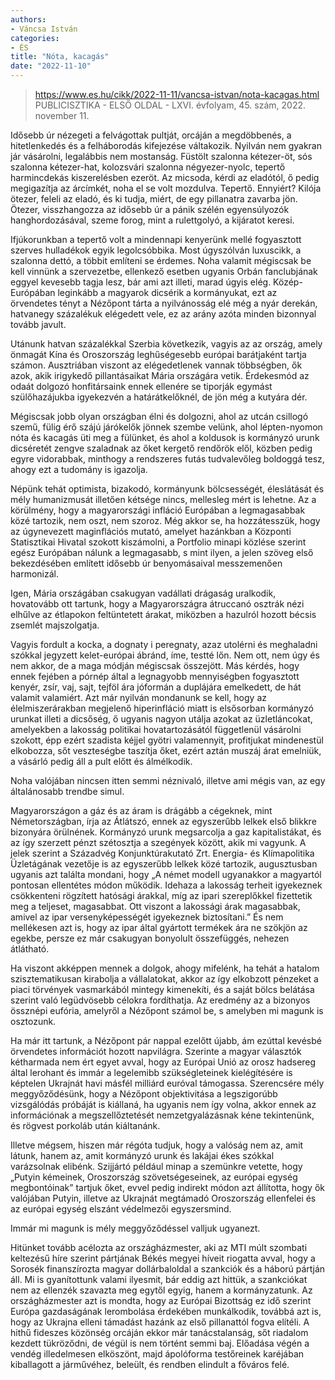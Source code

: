 ```yaml
---
authors:
- Váncsa István
categories:
- ÉS
title: "Nóta, kacagás"
date: "2022-11-10"
---
```


> https://www.es.hu/cikk/2022-11-11/vancsa-istvan/nota-kacagas.html
> PUBLICISZTIKA - ELSŐ OLDAL - LXVI. évfolyam, 45. szám, 2022. november 11.

Idősebb úr nézegeti a felvágottak pultját, orcáján a megdöbbenés, a hitetlenkedés és a felháborodás kifejezése váltakozik. Nyilván nem gyakran jár vásárolni, legalábbis nem mostanság. Füstölt szalonna kétezer-öt, sós szalonna kétezer-hat, kolozsvári szalonna négyezer-nyolc, tepertő harmincdekás kiszerelésben ezeröt. Az micsoda, kérdi az eladótól, ő pedig megigazítja az árcímkét, noha el se volt mozdulva. Tepertő. Ennyiért? Kilója ötezer, feleli az eladó, és ki tudja, miért, de egy pillanatra zavarba jön. Ötezer, visszhangozza az idősebb úr a pánik szélén egyensúlyozók hanghordozásával, szeme forog, mint a rulettgolyó, a kijáratot keresi.

Ifjúkorunkban a tepertő volt a mindennapi kenyerünk mellé fogyasztott szerves hulladékok egyik legolcsóbbika. Most úgyszólván luxuscikk, a szalonna dettó, a többit említeni se érdemes. Noha valamit mégiscsak be kell vinnünk a szervezetbe, ellenkező esetben ugyanis Orbán fanclubjának eggyel kevesebb tagja lesz, bár ami azt illeti, marad úgyis elég. Közép-Európában leginkább a magyarok dicsérik a kormányukat, ezt az örvendetes tényt a Nézőpont tárta a nyilvánosság elé még a nyár derekán, hatvanegy százalékuk elégedett vele, ez az arány azóta minden bizonnyal tovább javult.

Utánunk hatvan százalékkal Szerbia következik, vagyis az az ország, amely önmagát Kína és Oroszország leghűségesebb európai barátjaként tartja számon. Ausztriában viszont az elégedetlenek vannak többségben, ők azok, akik irigykedő pillantásaikat Mária országára vetik. Érdekesmód az odaát dolgozó honfitársaink ennek ellenére se tiporják egymást szülőhazájukba igyekezvén a határátkelőknél, de jön még a kutyára dér.

Mégiscsak jobb olyan országban élni és dolgozni, ahol az utcán csillogó szemű, fülig érő szájú járókelők jönnek szembe velünk, ahol lépten-nyomon nóta és kacagás üti meg a fülünket, és ahol a koldusok is kormányzó urunk dicséretét zengve szaladnak az őket kergető rendőrök elől, közben pedig egyre vidorabbak, minthogy a rendszeres futás tudvalevőleg boldoggá tesz, ahogy ezt a tudomány is igazolja.

Népünk tehát optimista, bizakodó, kormányunk bölcsességét, éleslátását és mély humanizmusát illetően kétsége nincs, mellesleg mért is lehetne. Az a körülmény, hogy a magyarországi infláció Európában a legmagasabbak közé tartozik, nem oszt, nem szoroz. Még akkor se, ha hozzátesszük, hogy az úgynevezett maginflációs mutató, amelyet hazánkban a Központi Statisztikai Hivatal szokott kiszámolni, a Portfolio minapi közlése szerint egész Európában nálunk a legmagasabb, s mint ilyen, a jelen szöveg első bekezdésében említett idősebb úr benyomásaival messzemenően harmonizál.

Igen, Mária országában csakugyan vadállati drágaság uralkodik, hovatovább ott tartunk, hogy a Magyarországra átruccanó osztrák nézi elhűlve az étlapokon feltüntetett árakat, miközben a hazulról hozott bécsis zsemlét majszolgatja.

Vagyis fordult a kocka, a dognaty i peregnaty, azaz utolérni és meghaladni szókkal jegyzett kelet-európai ábránd, íme, testté lőn. Nem ott, nem úgy és nem akkor, de a maga módján mégiscsak összejött. Más kérdés, hogy ennek fejében a pórnép által a legnagyobb mennyiségben fogyasztott kenyér, zsír, vaj, sajt, tejföl ára jóformán a duplájára emelkedett, de hát valamit valamiért. Azt már nyilván mondanunk se kell, hogy az élelmiszerárakban megjelenő hiperinfláció miatt is elsősorban kormányzó urunkat illeti a dicsőség, ő ugyanis nagyon utálja azokat az üzletláncokat, amelyekben a lakosság politikai hovatartozásától függetlenül vásárolni szokott, épp ezért szadista kéjjel gyötri valamennyit, profitjukat mindenestül elkobozza, sőt veszteségbe taszítja őket, ezért aztán muszáj árat emelniük, a vásárló pedig áll a pult előtt és álmélkodik.

Noha valójában nincsen itten semmi néznivaló, illetve ami mégis van, az egy általánosabb trendbe simul.

Magyarországon a gáz és az áram is drágább a cégeknek, mint Németországban, írja az Átlátszó, ennek az egyszerűbb lelkek első blikkre bizonyára örülnének. Kormányzó urunk megsarcolja a gaz kapitalistákat, és az így szerzett pénzt szétosztja a szegények között, akik mi vagyunk. A jelek szerint a Századvég Konjunktúrakutató Zrt. Energia- és Klímapolitika Üzletágának vezetője is az egyszerűbb lelkek közé tartozik, augusztusban ugyanis azt találta mondani, hogy „A német modell ugyanakkor a magyartól pontosan ellentétes módon működik. Idehaza a lakosság terheit igyekeznek csökkenteni rögzített hatósági árakkal, míg az ipari szereplőkkel fizettetik meg a teljeset, magasabbat. Ott viszont a lakossági árak magasabbak, amivel az ipar versenyképességét igyekeznek biztosítani.” És nem mellékesen azt is, hogy az ipar által gyártott termékek ára ne szökjön az egekbe, persze ez már csakugyan bonyolult összefüggés, nehezen átlátható.

Ha viszont akképpen mennek a dolgok, ahogy mifelénk, ha tehát a hatalom szisztematikusan kirabolja a vállalatokat, akkor az így elkobzott pénzeket a piaci törvények vasmarkából mintegy kimenekíti, és a saját bölcs belátása szerint való legüdvösebb célokra fordíthatja. Az eredmény az a bizonyos össznépi eufória, amelyről a Nézőpont számol be, s amelyben mi magunk is osztozunk.

Ha már itt tartunk, a Nézőpont pár nappal ezelőtt újabb, ám ezúttal kevésbé örvendetes információt hozott napvilágra. Szerinte a magyar választók kétharmada nem ért egyet avval, hogy az Európai Unió az orosz hadsereg által lerohant és immár a legelemibb szükségleteinek kielégítésére is képtelen Ukrajnát havi másfél milliárd euróval támogassa. Szerencsére mély meggyőződésünk, hogy a Nézőpont objektivitása a legszigorúbb vizsgálódás próbáját is kiállaná, ha ugyanis nem így volna, akkor ennek az információnak a megszellőztetését nemzetgyalázásnak kéne tekintenünk, és rögvest porkoláb után kiáltanánk.

Illetve mégsem, hiszen már régóta tudjuk, hogy a valóság nem az, amit látunk, hanem az, amit kormányzó urunk és lakájai ékes szókkal varázsolnak elibénk. Szijjártó például minap a szemünkre vetette, hogy „Putyin kémeinek, Oroszország szövetségeseinek, az európai egység megbontóinak” tartjuk őket, evvel pedig indirekt módon azt állította, hogy ők valójában Putyin, illetve az Ukrajnát megtámadó Oroszország ellenfelei és az európai egység elszánt védelmezői egyszersmind.

Immár mi magunk is mély meggyőződéssel valljuk ugyanezt.

Hitünket tovább acélozta az országházmester, aki az MTI múlt szombati keltezésű híre szerint pártjának Békés megyei híveit riogatta avval, hogy a Sorosék finanszírozta magyar dollárbaloldal a szankciók és a háború pártján áll. Mi is gyanítottunk valami ilyesmit, bár eddig azt hittük, a szankciókat nem az ellenzék szavazta meg egytől egyig, hanem a kormányzatunk. Az országházmester azt is mondta, hogy az Európai Bizottság ez idő szerint Európa gazdaságának lerombolása érdekében munkálkodik, továbbá azt is, hogy az Ukrajna elleni támadást hazánk az első pillanattól fogva elítéli. A hithű fideszes közönség orcáján ekkor már tanácstalanság, sőt riadalom kezdett tükröződni, de végül is nem történt semmi baj. Előadása végén a vendég illedelmesen elköszönt, majd ápolóforma testőreinek karéjában kiballagott a járművéhez, beleült, és rendben elindult a főváros felé.
